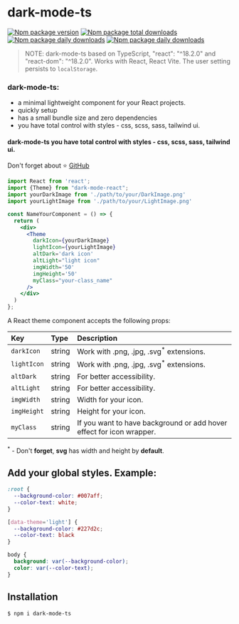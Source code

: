 # dark-mode-ts

[![Npm package version](https://badgen.net/npm/v/dark-mode-ts)](https://npmjs.com/package/dark-mode-ts)
[![Npm package total downloads](https://badgen.net/npm/dt/dark-mode-ts)](https://npmjs.com/package/dark-mode-ts)
[![Npm package daily downloads](https://badgen.net/npm/dw/dark-mode-ts)](https://npmjs.com/package/dark-mode-ts)
[![Npm package daily downloads](https://badgen.net/npm/dd/dark-mode-ts)](https://npmjs.com/package/dark-mode-ts)
> NOTE: dark-mode-ts based on TypeScript, "react": "^18.2.0" and "react-dom": "^18.2.0".
> Works with React, React Vite. 
> The user setting persists to `localStorage`.

### dark-mode-ts:

<ul>
    <li>a minimal lightweight component for your React projects.</li>
    <li>quickly setup</li>
    <li>has a small bundle size and zero dependencies</li>
    <li>you have total control with styles - css, scss, sass, tailwind ui.</li>
</ul>

#### dark-mode-ts you have total control with styles - css, scss, sass, tailwind ui.

Don't forget about ⭐ [GitHub](https://github.com/ArtemPchela/dark-mode-ts)

```jsx
import React from 'react';
import {Theme} from "dark-mode-react";
import yourDarkImage from './path/to/your/DarkImage.png'
import yourLightImage from './path/to/your/LightImage.png'

const NameYourComponent = () => {
  return (
    <div>
      <Theme
        darkIcon={yourDarkImage}
        lightIcon={yourLightImage}
        altDark='dark icon'
        altLight="light icon"
        imgWidth='50'
        imgHeight='50'
        myClass="your-class_name"
      />
    </div>
  )
};
```

A React theme component accepts the following props:

| Key         | Type   | Description                                                          |
|:------------|:-------|:---------------------------------------------------------------------|
| `darkIcon`  | string      | Work with .png, .jpg, .svg<sup>*</sup> extensions.                   |
| `lightIcon` | string      | Work with .png, .jpg, .svg<sup>*</sup> extensions.                   |
| `altDark`   | string | For better accessibility.                                            |
| `altLight`  | string | For better accessibility.                                            |
| `imgWidth`    | string | Width for your icon.                                                 |
| `imgHeight`   | string | Height for your icon.                                                |
| `myClass`   | string | If you want to have background or add hover effect for icon wrapper. |

<sup>*</sup> - Don't **forget**, **svg** has width and height by **default**.

## Add your global styles. Example:

```css
:root {
  --background-color: #007aff;
  --color-text: white;
}

[data-theme='light'] {
  --background-color: #227d2c;
  --color-text: black
}

body {
  background: var(--background-color);
  color: var(--color-text);
}
```

## Installation

```sh
$ npm i dark-mode-ts
```
